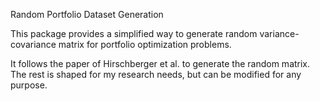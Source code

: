 Random Portfolio Dataset Generation

This package provides a simplified way to generate random variance-covariance matrix for portfolio optimization problems.

It follows the paper of Hirschberger et al. to generate the random matrix. The rest is shaped for my research needs, but can be modified for any purpose.